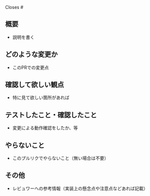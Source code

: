 Closes #

## 概要
- 説明を書く

## どのような変更か
- このPRでの変更点

## 確認して欲しい観点
- 特に見て欲しい箇所があれば

## テストしたこと・確認したこと
- 変更による動作確認をしたか、等

## やらないこと
- このプルリクでやらないこと（無い場合は不要）

## その他
- レビュワーへの参考情報（実装上の懸念点や注意点などあれば記載）
